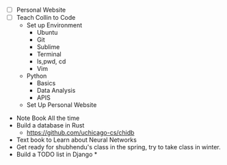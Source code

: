 - [ ] Personal Website
- [ ] Teach Collin to Code
    * Set up Environment
        * Ubuntu
        * Git 
        * Sublime 
        * Terminal
        * ls,pwd, cd
        * Vim 
    * Python
        * Basics 
        * Data Analysis
        * APIS
    * Set Up Personal Website
* Note Book All the time
* Build a database in Rust
    * https://github.com/uchicago-cs/chidb
* Text book to Learn about Neural Networks
* Get ready for shubhendu's class in the spring, try to take class in winter.
* Build a TODO list in Django
    * 

